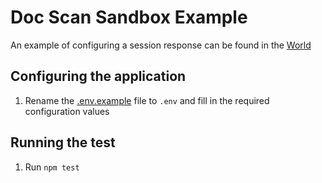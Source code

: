 # Doc Scan Sandbox Example

An example of configuring a session response can be found in the [World](./features/support/world.js)

## Configuring the application

1. Rename the [.env.example](.env.example) file to `.env` and fill in the required configuration values

## Running the test
1. Run `npm test`

